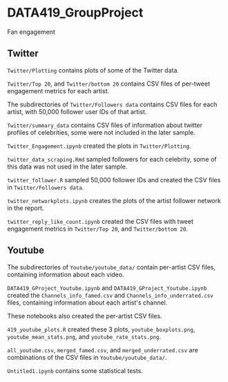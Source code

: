 # DATA419_GroupProject
Fan engagement

## Twitter

`Twitter/Plotting` contains plots of some of the Twitter data.

`Twitter/Top 20`, and `Twitter/bottom 20` contains CSV files of per-tweet engagement metrics for each artist.

The subdirectories of `Twitter/Followers data` contains CSV files for each artist, with 50,000 follower user IDs of that artist.

`Twitter/summary_data` contains CSV files of information about twitter profiles of celebrities, some were not included in the later sample.

`Twitter_Engagement.ipynb` created the plots in `Twitter/Plotting`.

`twitter_data_scraping.Rmd` sampled followers for each celebrity, some of this data was not used in the later sample.

`twitter_follower.R` sampled 50,000 follower IDs and created the CSV files in `Twitter/Followers data`.

`twitter_networkplots.ipynb` creates the plots of the artist follower network in the report.

`twitter_reply_like_count.ipynb` created the CSV files with tweet engagement metrics in `Twitter/Top 20`, and `Twitter/bottom 20`.


## Youtube

The subdirectories of `Youtube/youtube_data/` contain per-artist CSV files, containing information about each video.

`DATA419_GProject_Youtube.ipynb` and  `DATA419_GProject_Youtube.ipynb` created the `Channels_info_famed.csv` and `Channels_info_underrated.csv` files, containing information about each artist's channel.

These notebooks also created the per-artist CSV files.

`419_youtube_plots.R` created these 3 plots, `youtube_boxplots.png`, `youtube_mean_stats.png`, and `youtube_rate_stats.png`.

`all_youtube.csv`, `merged_famed.csv`, and `merged_underrated.csv` are combinations of the CSV files in `Youtube/youtube_data/`.

`Untitled1.ipynb` contains some statistical tests.
